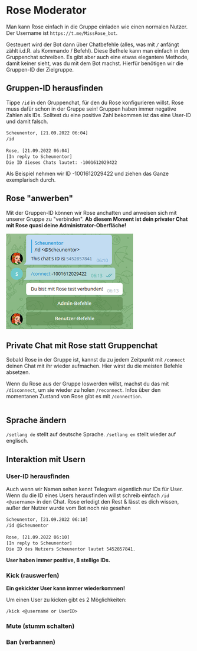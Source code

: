 # Rose Moderator

Man kann Rose einfach in die Gruppe einladen wie einen normalen Nutzer. Der Username ist `https://t.me/MissRose_bot`.

Gesteuert wird der Bot dann über Chatbefehle (alles, was mit `/` anfängt zählt i.d.R. als Kommando / Befehl). Diese Befhele kann man einfach in den Gruppenchat schreiben. Es gibt aber auch eine etwas elegantere Methode, damit keiner sieht, was du mit dem Bot machst. Hierfür benötigen wir die Gruppen-ID der Zielgruppe.

## Gruppen-ID herausfinden

Tippe `/id` in den Gruppenchat, für den du Rose konfigurieren willst. Rose muss dafür schon in der Gruppe sein! Gruppen haben immer negative Zahlen als IDs. Solltest du eine positive Zahl bekommen ist das eine User-ID und damit falsch.

```
Scheunentor, [21.09.2022 06:04]
/id

Rose, [21.09.2022 06:04]
[In reply to Scheunentor]
Die ID dieses Chats lautet: -1001612029422

```

Als Beispiel nehmen wir ID -1001612029422 und ziehen das Ganze exemplarisch durch.

## Rose "anwerben"

Mit der Gruppen-ID können wir Rose anchatten und anweisen sich mit unserer Gruppe zu "verbinden". **Ab diesem Moment ist dein privater Chat mit Rose quasi deine Administrator-Oberfläche!**


![Connect](connect.png)

## Private Chat mit Rose statt Gruppenchat

Sobald Rose in der Gruppe ist, kannst du zu jedem Zeitpunkt mit `/connect` deinen Chat mit ihr wieder aufmachen. Hier wirst du die meisten Befehle absetzen.

Wenn du Rose aus der Gruppe loswerden willst, machst du das mit `/disconnect`, um sie wieder zu holen `/reconnect`. Infos über den momentanen Zustand von Rose gibt es mit `/connection`.


```
```






## Sprache ändern

`/setlang de` stellt auf deutsche Sprache. `/setlang en` stellt wieder auf englisch.

## Interaktion mit Usern

### User-ID herausfinden

Auch wenn wir Namen sehen kennt Telegram eigentlich nur IDs für User. Wenn du die ID eines Users herausfinden willst schreib einfach `/id <@username>` in den Chat. Rose erledigt den Rest & lässt es dich wissen, außer der Nutzer wurde vom Bot noch nie gesehen

```
Scheunentor, [21.09.2022 06:10]
/id @Scheunentor

Rose, [21.09.2022 06:10]
[In reply to Scheunentor]
Die ID des Nutzers Scheunentor lautet 5452857841.
```

**User haben immer positive, 8 stellige IDs.**

### Kick (rauswerfen)

**Ein gekickter User kann immer wiederkommen!**

Um einen User zu kicken gibt es 2 Möglichkeiten:

```
/kick <@username or UserID>
```
### Mute (stumm schalten)
### Ban (verbannen)

